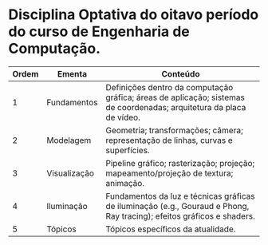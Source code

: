 # Disciplina Optativa do oitavo período do curso de Engenharia de Computação.
| Ordem | Ementa      | Conteúdo                                                                                          |
|-------|-------------|---------------------------------------------------------------------------------------------------|
| 1     | Fundamentos | Definições dentro da computação gráfica; áreas de aplicação; sistemas de coordenadas; arquitetura da placa de vídeo. |
| 2     | Modelagem   | Geometria; transformações; câmera; representação de linhas, curvas e superfícies.                 |
| 3     | Visualização | Pipeline gráfico; rasterização; projeção; mapeamento/projeção de textura; animação.               |
| 4     | Iluminação  | Fundamentos da luz e técnicas gráficas de iluminação (e.g., Gouraud e Phong, Ray tracing); efeitos gráficos e shaders. |
| 5     | Tópicos     | Tópicos específicos da atualidade.                                                                 |
